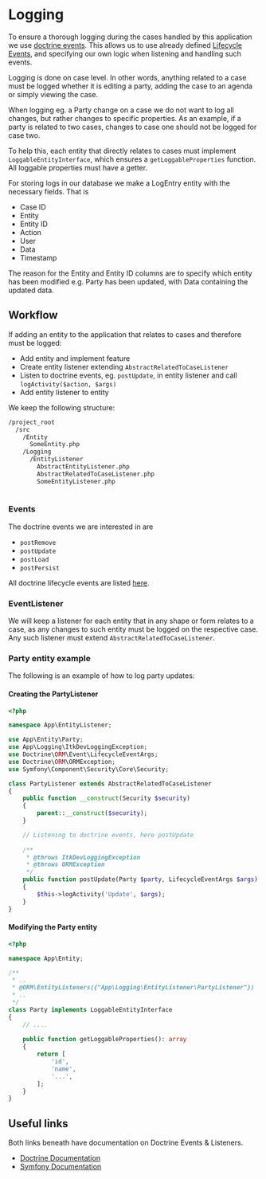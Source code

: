 # Logging

To ensure a thorough logging during the cases
handled by this application we use
[doctrine events](https://www.doctrine-project.org/projects/doctrine-orm/en/2.8/reference/events.html).
This allows us to use already defined
[Lifecycle Events](https://www.doctrine-project.org/projects/doctrine-orm/en/2.8/reference/events.html#lifecycle-events),
and specifying our own logic when listening and handling such events.

Logging is done on case level.
In other words, anything related to a case must be logged
whether it is editing a party,
adding the case to an agenda or simply viewing the case.

When logging eg. a Party change on a case we do not want
to log all changes, but rather changes to specific properties.
As an example, if a party is related to two cases, changes to
case one should not be logged for case two.

To help this, each entity that directly relates to cases must implement
`LoggableEntityInterface`, which ensures a `getLoggableProperties`
function. All loggable properties must have a getter.

For storing logs in our database we make a LogEntry entity
with the necessary fields. That is

* Case ID
* Entity
* Entity ID
* Action
* User
* Data
* Timestamp

The reason for the Entity and Entity ID columns are
to specify which entity has been modified e.g.
Party has been updated, with Data containing the updated data.

## Workflow

If adding an entity to the application that relates to cases
and therefore must be logged:

* Add entity and implement feature
* Create entity listener extending `AbstractRelatedToCaseListener`
* Listen to doctrine events, eg. `postUpdate`, in entity listener
  and call `logActivity($action, $args)`
* Add entity listener to entity

We keep the following structure:

```sh
/project_root
  /src
    /Entity
      SomeEntity.php
    /Logging
      /EntityListener
        AbstractEntityListener.php
        AbstractRelatedToCaseListener.php
        SomeEntityListener.php
      
```

### Events

The doctrine events we are interested in are

* `postRemove`
* `postUpdate`
* `postLoad`
* `postPersist`

All doctrine lifecycle events are listed
[here](https://www.doctrine-project.org/projects/doctrine-orm/en/2.8/reference/events.html#lifecycle-events).

### EventListener

We will keep a listener for each entity that in any shape or form
relates to a case, as any changes to such entity must be logged
on the respective case. Any such listener must extend
`AbstractRelatedToCaseListener`.

### Party entity example

The following is an example of how to log party updates:

#### Creating the PartyListener

```php
<?php

namespace App\EntityListener;

use App\Entity\Party;
use App\Logging\ItkDevLoggingException;
use Doctrine\ORM\Event\LifecycleEventArgs;
use Doctrine\ORM\ORMException;
use Symfony\Component\Security\Core\Security;

class PartyListener extends AbstractRelatedToCaseListener
{
    public function __construct(Security $security)
    {
        parent::__construct($security);
    }

    // Listening to doctrine events, here postUpdate
    
    /**
     * @throws ItkDevLoggingException
     * @throws ORMException
     */
    public function postUpdate(Party $party, LifecycleEventArgs $args)
    {
        $this->logActivity('Update', $args);
    }
}
```

#### Modifying the Party entity

```php
<?php

namespace App\Entity;

/**
 * ..
 * @ORM\EntityListeners({"App\Logging\EntityListener\PartyListener"})
 * ..
 */
class Party implements LoggableEntityInterface
{
    // ....
    
    public function getLoggableProperties(): array
    {
        return [
            'id',
            'name',
            '...',
        ];
    }
}
```

## Useful links

Both links beneath have documentation on
Doctrine Events &  Listeners.

* [Doctrine Documentation](https://www.doctrine-project.org/projects/doctrine-orm/en/2.8/reference/events.html)
* [Symfony Documentation](https://symfony.com/doc/current/doctrine/events.html)
